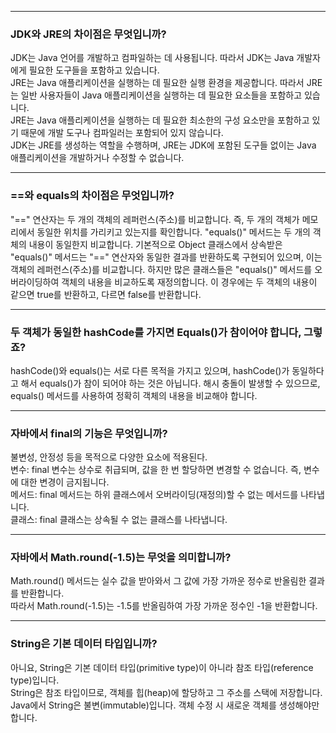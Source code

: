 
-----------------------
### JDK와 JRE의 차이점은 무엇입니까?

JDK는 Java 언어를 개발하고 컴파일하는 데 사용됩니다. 따라서 JDK는 Java 개발자에게 필요한 도구들을 포함하고 있습니다. <br/>
JRE는 Java 애플리케이션을 실행하는 데 필요한 실행 환경을 제공합니다. 따라서 JRE는 일반 사용자들이 Java 애플리케이션을 실행하는 데 필요한 요소들을 포함하고 있습니다. <br/>
JRE는 Java 애플리케이션을 실행하는 데 필요한 최소한의 구성 요소만을 포함하고 있기 때문에 개발 도구나 컴파일러는 포함되어 있지 않습니다. <br/>
JDK는 JRE를 생성하는 역할을 수행하며, JRE는 JDK에 포함된 도구들 없이는 Java 애플리케이션을 개발하거나 수정할 수 없습니다. <br/>

-----------------------
### ==와 equals의 차이점은 무엇입니까?

"==" 연산자는 두 개의 객체의 레퍼런스(주소)를 비교합니다.
즉, 두 개의 객체가 메모리에서 동일한 위치를 가리키고 있는지를 확인합니다.
"equals()" 메서드는 두 개의 객체의 내용이 동일한지 비교합니다.
기본적으로 Object 클래스에서 상속받은 "equals()" 메서드는 "==" 연산자와 동일한 결과를 반환하도록 구현되어 있으며, 이는 객체의 레퍼런스(주소)를 비교합니다.
하지만 많은 클래스들은 "equals()" 메서드를 오버라이딩하여 객체의 내용을 비교하도록 재정의합니다. 이 경우에는 두 객체의 내용이 같으면 true를 반환하고, 다르면 false를 반환합니다.

-----------------------
### 두 객체가 동일한 hashCode를 가지면 Equals()가 참이어야 합니다, 그렇죠?

hashCode()와 equals()는 서로 다른 목적을 가지고 있으며, hashCode()가 동일하다고 해서 equals()가 참이 되어야 하는 것은 아닙니다. 
해시 충돌이 발생할 수 있으므로, equals() 메서드를 사용하여 정확히 객체의 내용을 비교해야 합니다.

-----------------------
### 자바에서 final의 기능은 무엇입니까?
불변성, 안정성 등을 목적으로 다양한 요소에 적용된다. <br/>
변수: final 변수는 상수로 취급되며, 값을 한 번 할당하면 변경할 수 없습니다. 즉, 변수에 대한 변경이 금지됩니다. <br/>
메서드: final 메서드는 하위 클래스에서 오버라이딩(재정의)할 수 없는 메서드를 나타냅니다. <br/>
클래스: final 클래스는 상속될 수 없는 클래스를 나타냅니다. 

-----------------------
### 자바에서 Math.round(-1.5)는 무엇을 의미합니까?
Math.round() 메서드는 실수 값을 받아와서 그 값에 가장 가까운 정수로 반올림한 결과를 반환합니다. <br/>
따라서 Math.round(-1.5)는 -1.5를 반올림하여 가장 가까운 정수인 -1을 반환합니다. 

-----------------------
### String은 기본 데이터 타입입니까?
아니요, String은 기본 데이터 타입(primitive type)이 아니라 참조 타입(reference type)입니다. <br/>
String은 참조 타입이므로, 객체를 힙(heap)에 할당하고 그 주소를 스택에 저장합니다. <br/>
Java에서 String은 불변(immutable)입니다. 객체 수정 시 새로운 객체를 생성해야만 합니다.
